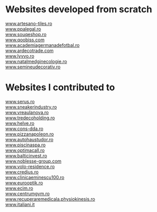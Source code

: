 # Websites developed from scratch
[www.artesano-tiles.ro  
](url)www.ppalegal.ro  
www.souqeshop.ro  
www.qoobiss.com  
www.academiagermanadefotbal.ro  
www.ardecotrade.com  
www.lyvvo.ro  
www.natalmedginecologie.ro  
www.semineudecorativ.ro  

# Websites I contributed to
www.serus.ro  
www.sneakerindustry.ro  
www.vreaulanova.ro  
www.tredecoholding.ro  
www.helve.ro  
www.cons-dda.ro  
www.pizzanapoleon.ro  
www.autohaustudor.ro  
www.piscinaspa.ro  
www.optimacall.ro  
www.balticinvest.ro  
www.noblesse-group.com  
www.volo-residence.ro  
www.credius.ro  
www.clinicaeminescu100.ro  
www.eurooptik.ro  
www.ecim.ro  
www.centrumgym.ro  
www.recuperaremedicala.physiokinesis.ro  
www.italiani.it  
